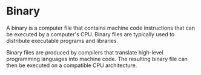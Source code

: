 # Binary

A binary is a computer file that contains machine code instructions that can be executed by a computer's CPU. Binary files are typically used to distribute executable programs and libraries. 

Binary files are produced by compilers that translate high-level programming languages into machine code. The resulting binary file can then be executed on a compatible CPU architecture.
